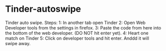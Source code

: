 # Tinder-autoswipe
Tinder auto swipe. 
Steps:
1: In another tab open Tinder
2: Open Web Developer tools from the settings in firefox. 
3: Paste the code from here into the bottom of the web developer. (DO NOT hit enter yet).
4: Heart one match on Tinder
5: Click on developer tools and hit enter. Anddd it will swipe away. 

